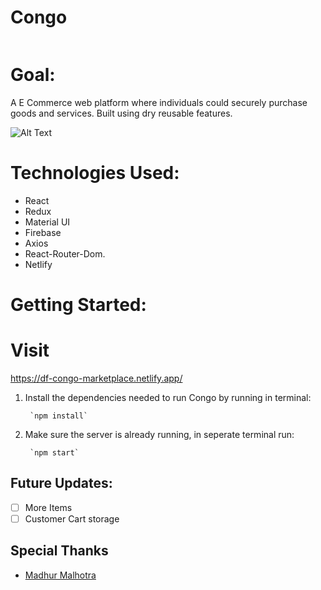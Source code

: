 # Congo


![]()




# Goal:
A E Commerce web platform where individuals could securely purchase goods and services. Built using dry reusable features. 




![Alt Text](https://media.giphy.com/media/2C05Ldv9CgcSWJkT5H/giphy.gif?cid=790b7611ed3a3e109c22089c931f85f4eb47dba3291ae444&rid=giphy.gif&ct=g)





# Technologies Used:
- React
- Redux
- Material UI
- Firebase
- Axios
- React-Router-Dom.
- Netlify

# Getting Started:
# Visit 
 https://df-congo-marketplace.netlify.app/


1. Install the dependencies needed to run Congo by running in terminal:

        `npm install`

2. Make sure the server is already running, in seperate terminal run:
 
        `npm start`
     
## Future Updates:
- [ ] More Items
- [ ] Customer Cart storage

## Special Thanks
* [Madhur Malhotra](https://www.linkedin.com/in/madhurxyz/)
